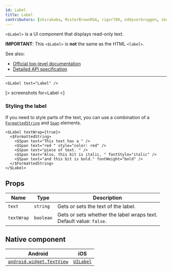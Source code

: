 ```yaml
---
id: Label
title: Label
contributors: [shirakaba, MisterBrownRSA, rigor789, eddyverbruggen, ikoevska]
---
```


`<$Label>` is a UI component that displays read-only text.

**IMPORTANT**: This `<$Label>` is **not** the same as the HTML `<label>`.

See also:

* [Official top-level documentation](https://docs.nativescript.org/ui/components/label)
* [Detailed API specification](https://docs.nativescript.org/api-reference/classes/_ui_label_.label)

---

```tsx
<$Label text="Label" />
```

[> screenshots for=Label <]

### Styling the label

If you need to style parts of the text, you can use a combination of a [`FormattedString`](https://docs.nativescript.org/angular/ui/ng-ui-widgets/formatted-string) and [`Span`](https://docs.nativescript.org/api-reference/classes/_text_span_.span) elements.

```tsx
<$Label textWrap={true}>
  <$FormattedString>
    <$Span text="This text has a " />
    <$Span text="red " style="color: red" />
    <$Span text="piece of text. " />
    <$Span text="Also, this bit is italic, " fontStyle="italic" />
    <$Span text="and this bit is bold." fontWeight="bold" />
  </$FormattedString>
</$Label>
```

## Props

| Name | Type | Description |
|------|------|-------------|
| `text` | `string` | Gets or sets the text of the label.
| `textWrap` | `boolean` | Gets or sets whether the label wraps text.<br/>Default value: `false`.

## Native component

| Android | iOS |
|---------|-----|
| [`android.widget.TextView`](https://developer.android.com/reference/android/widget/TextView.html) | [`UILabel`](https://developer.apple.com/documentation/uikit/uilabel)
